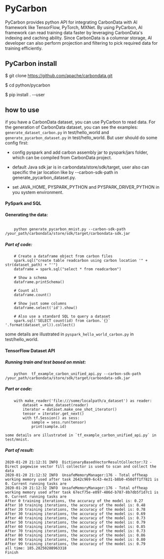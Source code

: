 # PyCarbon

PyCarbon provides python API for integrating CarbonData with AI framework like  TensorFlow, PyTorch, MXNet. By using PyCarbon, AI framework can read training data faster by leveraging CarbonData's indexing and caching ability. Since CarbonData is a columnar storage, AI developer can also perform projection and filtering to pick required data for training efficiently.

## PyCarbon install

$ git clone https://github.com/apache/carbondata.git

$ cd python/pycarbon

$ pip install . --user


## how to use

if you have a CarbonData dataset, you can use PyCarbon to read data. For the generation of CarbonData dataset, you can see the examples:
`generate_dataset_carbon.py` in test/hello_world and `generate_pycarbon_dataset.py` in test/hello_world.
But user should do some config first:

 - config pyspark and add carbon assembly jar to pyspark/jars folder, which can be compiled from CarbonData project.
 - default Java sdk jar is in carbondata/store/sdk/target,  user also can specific the jar location like by --carbon-sdk-path in generate_pycarbon_dataset.py.

 - set JAVA_HOME, PYSPARK_PYTHON and PYSPARK_DRIVER_PYTHON in you system environment.

#### PySpark and SQL

#### Generating the data:
```

    python generate_pycarbon_mnist.py --carbon-sdk-path  /your_path/carbondata/store/sdk/target/carbondata-sdk.jar 

```
##### Part of code:
```
    # Create a dataframe object from carbon files
    spark.sql("create table readcarbon using carbon location '" + str(dataset_path) + "'")
    dataframe = spark.sql("select * from readcarbon")

    # Show a schema
    dataframe.printSchema()

    # Count all
    dataframe.count()

    # Show just some columns
    dataframe.select('id').show()

    # Also use a standard SQL to query a dataset
    spark.sql('SELECT count(id) from carbon.`{}` '.format(dataset_url)).collect()
```
some details are illustrated in `pyspark_hello_world_carbon.py` in test/hello_world.

#### TensorFlow Dataset API


##### Running train and test based on mnist:

```
    python  tf_example_carbon_unified_api.py --carbon-sdk-path  /your_path/carbondata/store/sdk/target/carbondata-sdk.jar 

```
##### Part or code:
```
    with make_reader('file:///some/localpath/a_dataset') as reader:
        dataset = make_dataset(reader)
        iterator = dataset.make_one_shot_iterator()
        tensor = iterator.get_next()
        with tf.Session() as sess:
            sample = sess.run(tensor)
            print(sample.id)

some details are illustrated in `tf_example_carbon_unified_api.py` in test/mnist. 
```

#####  Part of result:

```
2020-01-20 21:12:31 INFO  DictionaryBasedVectorResultCollector:72 - Direct pagewise vector fill collector is used to scan and collect the data
2020-01-20 21:12:32 INFO  UnsafeMemoryManager:176 - Total offheap working memory used after task 2642c969-6c43-4e31-b8b0-450dff1f7821 is 0. Current running tasks are 
2020-01-20 21:12:32 INFO  UnsafeMemoryManager:176 - Total offheap working memory used after task 67ecf75e-e097-486d-b787-8b7db5f1d7c1 is 0. Current running tasks are 
After 0 training iterations, the accuracy of the model is: 0.27
After 10 training iterations, the accuracy of the model is: 0.48
After 20 training iterations, the accuracy of the model is: 0.78
After 30 training iterations, the accuracy of the model is: 0.69
After 40 training iterations, the accuracy of the model is: 0.73
After 50 training iterations, the accuracy of the model is: 0.79
After 60 training iterations, the accuracy of the model is: 0.85
After 70 training iterations, the accuracy of the model is: 0.73
After 80 training iterations, the accuracy of the model is: 0.86
After 90 training iterations, the accuracy of the model is: 0.80
After 99 training iterations, the accuracy of the model is: 0.79
all time: 185.28250288963318
Finish
```